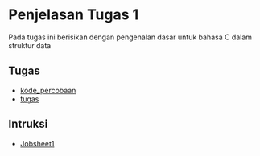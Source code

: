 # Penjelasan Tugas 1

Pada tugas ini berisikan dengan pengenalan dasar untuk bahasa C dalam struktur data


Tugas
-----

* [kode_percobaan](./kode_percobaan/)
* [tugas](./tugas/)


Intruksi
--------

* [Jobsheet1](../Intruksi/)
